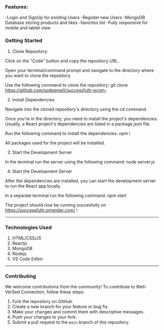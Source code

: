 
### Features:

-Login and SignUp for existing Users
-Register new Users
-MongoDB Database storing products and likes
-favorites list
-Fully responsive for mobile and tablet view

### Getting Started

1. Clone Repository: 

Click on the "Code" button and copy the repository URL.

Open your terminal/command prompt and navigate to the directory where you want to clone the repository.

Use the following command to clone the repository: git clone https://github.com/sodoeme0/successfultr-ecom-

2. Install Dependencies

Navigate into the cloned repository's directory using the cd command.

Once you're in the directory, you need to install the project's dependencies. Usually, a React project's dependencies are listed in a package.json file.

Run the following command to install the dependencies: npm i 

All packages used for the project will be installed.

3. Start the Development Server

In the terminal run the server using the following command: node server.js

4. Start the Development Server

After the dependencies are installed, you can start the development server to run the React app locally.

In a separate terminal run the following command: npm start

The project should now be running succesfully on https://successfultr.onrender.com/ !


---------------------------------

### Technologies Used

1. HTML/CSS/JS
2. Reactjs
3. MongoDB
4. Nodejs
5. VS Code Editor

---------------------------------

### Contributing

We welcome contributions from the community! To contribute to Well-VerSed Connection, follow these steps:

1. Fork the repository on GitHub.
2. Create a new branch for your feature or bug fix.
3. Make your changes and commit them with descriptive messages.
4. Push your changes to your fork.
5. Submit a pull request to the `main` branch of this repository.




